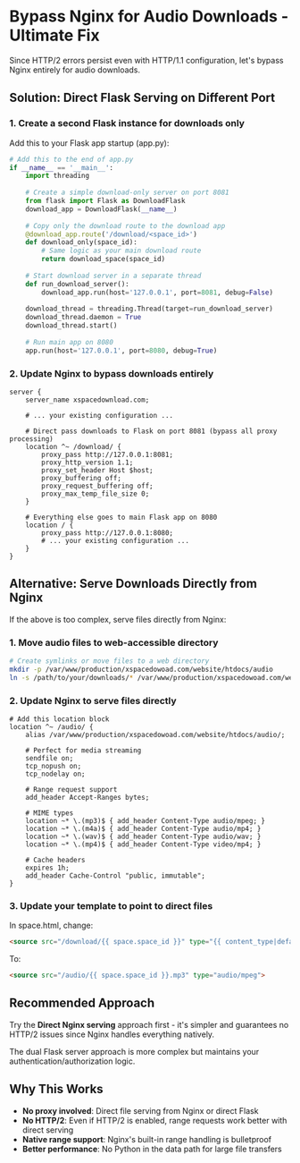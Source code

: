 # Bypass Nginx for Audio Downloads - Ultimate Fix

Since HTTP/2 errors persist even with HTTP/1.1 configuration, let's bypass Nginx entirely for audio downloads.

## Solution: Direct Flask Serving on Different Port

### 1. Create a second Flask instance for downloads only

Add this to your Flask app startup (app.py):

```python
# Add this to the end of app.py
if __name__ == '__main__':
    import threading
    
    # Create a simple download-only server on port 8081
    from flask import Flask as DownloadFlask
    download_app = DownloadFlask(__name__)
    
    # Copy only the download route to the download app
    @download_app.route('/download/<space_id>')
    def download_only(space_id):
        # Same logic as your main download route
        return download_space(space_id)
    
    # Start download server in a separate thread
    def run_download_server():
        download_app.run(host='127.0.0.1', port=8081, debug=False)
    
    download_thread = threading.Thread(target=run_download_server)
    download_thread.daemon = True
    download_thread.start()
    
    # Run main app on 8080
    app.run(host='127.0.0.1', port=8080, debug=True)
```

### 2. Update Nginx to bypass downloads entirely

```nginx
server {
    server_name xspacedownload.com;
    
    # ... your existing configuration ...
    
    # Direct pass downloads to Flask on port 8081 (bypass all proxy processing)
    location ^~ /download/ {
        proxy_pass http://127.0.0.1:8081;
        proxy_http_version 1.1;
        proxy_set_header Host $host;
        proxy_buffering off;
        proxy_request_buffering off;
        proxy_max_temp_file_size 0;
    }
    
    # Everything else goes to main Flask app on 8080
    location / {
        proxy_pass http://127.0.0.1:8080;
        # ... your existing configuration ...
    }
}
```

## Alternative: Serve Downloads Directly from Nginx

If the above is too complex, serve files directly from Nginx:

### 1. Move audio files to web-accessible directory

```bash
# Create symlinks or move files to a web directory
mkdir -p /var/www/production/xspacedowoad.com/website/htdocs/audio
ln -s /path/to/your/downloads/* /var/www/production/xspacedowoad.com/website/htdocs/audio/
```

### 2. Update Nginx to serve files directly

```nginx
# Add this location block
location ^~ /audio/ {
    alias /var/www/production/xspacedowoad.com/website/htdocs/audio/;
    
    # Perfect for media streaming
    sendfile on;
    tcp_nopush on;
    tcp_nodelay on;
    
    # Range request support
    add_header Accept-Ranges bytes;
    
    # MIME types
    location ~* \.(mp3)$ { add_header Content-Type audio/mpeg; }
    location ~* \.(m4a)$ { add_header Content-Type audio/mp4; }
    location ~* \.(wav)$ { add_header Content-Type audio/wav; }
    location ~* \.(mp4)$ { add_header Content-Type video/mp4; }
    
    # Cache headers
    expires 1h;
    add_header Cache-Control "public, immutable";
}
```

### 3. Update your template to point to direct files

In space.html, change:
```html
<source src="/download/{{ space.space_id }}" type="{{ content_type|default('audio/mpeg') }}">
```

To:
```html
<source src="/audio/{{ space.space_id }}.mp3" type="audio/mpeg">
```

## Recommended Approach

Try the **Direct Nginx serving** approach first - it's simpler and guarantees no HTTP/2 issues since Nginx handles everything natively.

The dual Flask server approach is more complex but maintains your authentication/authorization logic.

## Why This Works

- **No proxy involved**: Direct file serving from Nginx or direct Flask
- **No HTTP/2**: Even if HTTP/2 is enabled, range requests work better with direct serving
- **Native range support**: Nginx's built-in range handling is bulletproof
- **Better performance**: No Python in the data path for large file transfers